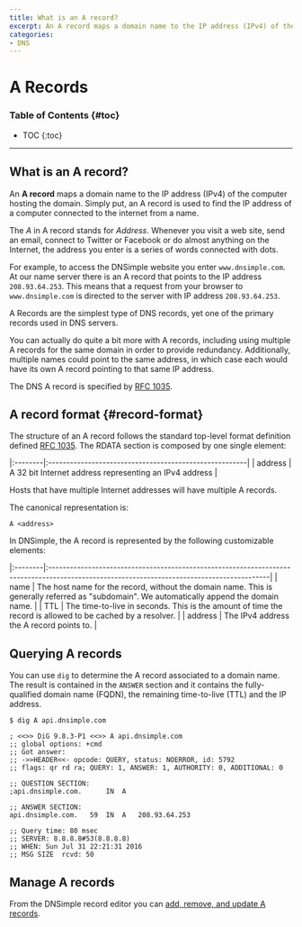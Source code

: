 ```yaml
---
title: What is an A record?
excerpt: An A record maps a domain name to the IP address (IPv4) of the computer hosting the domain.
categories:
- DNS
---
```


# A Records

### Table of Contents {#toc}

* TOC
{:toc}

---

## What is an A record?

An **A record** maps a domain name to the IP address (IPv4) of the computer hosting the domain. Simply put, an A record is used to find the IP address of a computer connected to the internet from a name.

The _A_ in A record stands for _Address_. Whenever you visit a web site, send an email, connect to Twitter or Facebook or do almost anything on the Internet, the address you enter is a series of words connected with dots.

For example, to access the DNSimple website you enter `www.dnsimple.com`. At our name server there is an A record that points to the IP address `208.93.64.253`. This means that a request from your browser to `www.dnsimple.com` is directed to the server with IP address `208.93.64.253`.

A Records are the simplest type of DNS records, yet one of the primary records used in DNS servers.

You can actually do quite a bit more with A records, including using multiple A records for the same domain in order to provide redundancy. Additionally, multiple names could point to the same address, in which case each would have its own A record pointing to that same IP address.

The DNS A record is specified by [RFC 1035](https://tools.ietf.org/html/rfc1035).


## A record format {#record-format}

The structure of an A record follows the standard top-level format definition defined [RFC 1035](https://tools.ietf.org/html/rfc1035#section-3.2.1). The RDATA section is composed by one single element:

|:--------|:-------------------------------------------------------|
| address | A 32 bit Internet address representing an IPv4 address |

Hosts that have multiple Internet addresses will have multiple A records.

The canonical representation is:

```
A <address>
```

In DNSimple, the A record is represented by the following customizable elements:

|:--------|:-------------------------------------------------------------------------------------------------------------------------------------------|
| name    | The host name for the record, without the domain name. This is generally referred as "subdomain". We automatically append the domain name. |
| TTL     | The time-to-live in seconds. This is the amount of time the record is allowed to be cached by a resolver.                                  |
| address | The IPv4 address the A record points to.                                                                                                   |


## Querying A records

You can use `dig` to determine the A record associated to a domain name. The result is contained in the `ANSWER` section and it contains the fully-qualified domain name (FQDN), the remaining time-to-live (TTL) and the IP address.

```
$ dig A api.dnsimple.com

; <<>> DiG 9.8.3-P1 <<>> A api.dnsimple.com
;; global options: +cmd
;; Got answer:
;; ->>HEADER<<- opcode: QUERY, status: NOERROR, id: 5792
;; flags: qr rd ra; QUERY: 1, ANSWER: 1, AUTHORITY: 0, ADDITIONAL: 0

;; QUESTION SECTION:
;api.dnsimple.com.		IN	A

;; ANSWER SECTION:
api.dnsimple.com.	59	IN	A	208.93.64.253

;; Query time: 80 msec
;; SERVER: 8.8.8.8#53(8.8.8.8)
;; WHEN: Sun Jul 31 22:21:31 2016
;; MSG SIZE  rcvd: 50
```


## Manage A records

From the DNSimple record editor you can [add, remove, and update A records](/articles/manage-a-record).
